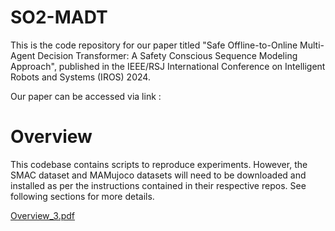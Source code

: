 # SO2-MADT

This is the code repository for our paper titled "Safe Offline-to-Online Multi-Agent Decision Transformer: A Safety
Conscious Sequence Modeling Approach", published in the IEEE/RSJ International Conference on Intelligent Robots and Systems (IROS) 2024.

Our paper can be accessed via link : 

# Overview 

This codebase contains scripts to reproduce experiments. However, the SMAC dataset and MAMujoco datasets will need to be downloaded and installed as per the instructions contained in their respective repos. See following sections for more details. 

[Overview_3.pdf](https://github.com/shahaamirbader/SO2-MADT/blob/main/Overview_3.pdf)
